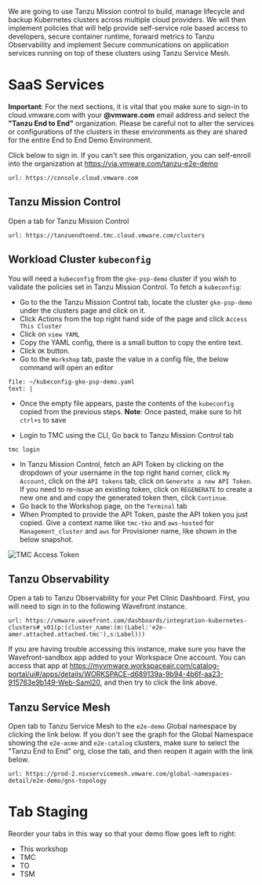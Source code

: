 We are going to use Tanzu Mission control to build, manage lifecycle and backup Kubernetes clusters across multiple cloud providers. We will then implement policies that will help provide self-service role based access to developers, secure container runtime, forward metrics to Tanzu Observability and implement Secure communications on application services running on top of these clusters using Tanzu Service Mesh.

# SaaS Services
**Important**: For the next sections, it is vital that you  make sure to sign-in to cloud.vmware.com with your **@vmware.com** email address and select the **"Tanzu End to End"** organization.  Please be careful not to alter the services or configurations of the clusters in these environments as they are shared for the entire End to End Demo Environment.

Click below to sign in.  If you can't see this organization, you can self-enroll into the organization at https://via.vmware.com/tanzu-e2e-demo
```dashboard:open-url
url: https://console.cloud.vmware.com
```

## Tanzu Mission Control

Open a tab for Tanzu Mission Control
```dashboard:open-url
url: https://tanzuendtoend.tmc.cloud.vmware.com/clusters
```

## Workload Cluster `kubeconfig`

You will need a `kubeconfig` from the `gke-psp-demo` cluster if you wish to validate the policies set in Tanzu Mission Control.  To fetch a `kubeconfig`:

- Go to the the Tanzu Mission Control tab, locate the cluster `gke-psp-demo` under the clusters page and click on it.
- Click Actions from the top right hand side of the page and click `Access This Cluster`
- Click on `view YAML`
- Copy the YAML config, there is a small button to copy the entire text.
- Click `OK` button.
- Go to the `Workshop` tab, paste the value in a config file, the below command will open an editor

```editor:append-lines-to-file
file: ~/kubeconfig-gke-psp-demo.yaml
text: |
```

- Once the empty file appears, paste the contents of the `kubeconfig` copied from the previous steps.
**Note**: Once pasted, make sure to hit `ctrl+s` to save

- Login to TMC using the CLI, Go back to Tanzu Mission Control tab

```execute
tmc login
```

- In Tanzu Mission Control, fetch an API Token by clicking on the dropdown of your username in the top right hand corner, click `My Account`, click on the `API tokens` tab, click on `Generate a new API Token`. If you need to re-issue an existing token, click on `REGENERATE` to create a new one and and copy the generated token then, click `Continue`.
- Go back to the Workshop page, on the `Terminal` tab
- When Prompted to provide the API Token, paste the API token you just copied. Give a context name like `tmc-tko` and `aws-hosted` for `Management_cluster` and `aws` for Provisioner name, like shown in the below snapshot.

![TMC Access Token](../images/tmc-access-api.png)

## Tanzu Observability
Open a tab to Tanzu Observability for your Pet Clinic Dashboard.  First, you will need to sign in to the following Wavefront instance.
```dashboard:open-url
url: https://vmware.wavefront.com/dashboards/integration-kubernetes-clusters#_v01(p:(cluster_name:(m:(Label:'e2e-amer.attached.attached.tmc'),s:Label)))
```

If you are having trouble accessing this instance, make sure you have the Wavefront-sandbox app added to your Workspace One account.  You can access that app at https://myvmware.workspaceair.com/catalog-portal/ui#/apps/details/WORKSPACE-d689139a-9b94-4b6f-aa23-915763e9b149-Web-Saml20, and then try to click the link above.

## Tanzu Service Mesh
Open tab to Tanzu Service Mesh to the `e2e-demo` Global namespace by clicking the link below.  If you don't see the graph for the Global Namespace showing the `e2e-acme` and `e2e-catalog` clusters, make sure to select the "Tanzu End to End" org, close the tab, and then reopen it again with the link below.
```dashboard:open-url
url: https://prod-2.nsxservicemesh.vmware.com/global-namespaces-detail/e2e-demo/gns-topology
```

# Tab Staging
Reorder your tabs in this way so that your demo flow goes left to right:
* This workshop
* TMC
* TO
* TSM

